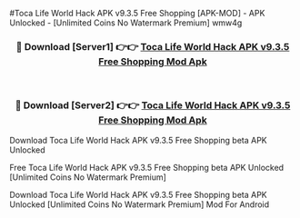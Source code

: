 #Toca Life World Hack APK v9.3.5 Free Shopping [APK-MOD] - APK Unlocked - [Unlimited Coins No Watermark Premium] wmw4g



<div align="center">

<h3>🔴 Download [Server1] 👉👉 <a href="https://momento.my/?title=Toca_Life_World_Hack_APK_v9.3.5_Free_Shopping">Toca Life World Hack APK v9.3.5 Free Shopping Mod Apk</a></h3><br>

<h3>🔴 Download [Server2] 👉👉 <a href="https://momento.my/?title=Toca_Life_World_Hack_APK_v9.3.5_Free_Shopping">Toca Life World Hack APK v9.3.5 Free Shopping Mod Apk</a></h3>
</div>



Download Toca Life World Hack APK v9.3.5 Free Shopping beta APK Unlocked

Free Toca Life World Hack APK v9.3.5 Free Shopping beta APK Unlocked [Unlimited Coins No Watermark Premium]

Download Toca Life World Hack APK v9.3.5 Free Shopping beta APK Unlocked [Unlimited Coins No Watermark Premium] Mod For Android
